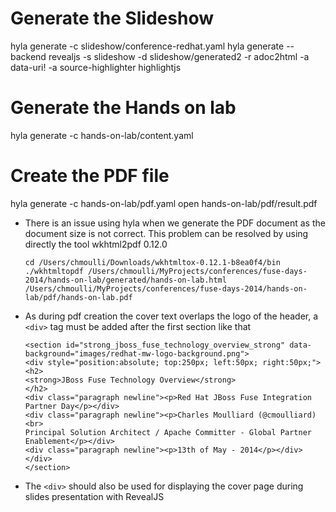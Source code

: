 # Generate the Slideshow

hyla generate -c slideshow/conference-redhat.yaml
hyla generate --backend revealjs -s slideshow -d slideshow/generated2 -r adoc2html -a data-uri! -a source-highlighter highlightjs


# Generate the Hands on lab

hyla generate -c hands-on-lab/content.yaml

# Create the PDF file

hyla generate -c hands-on-lab/pdf.yaml
open hands-on-lab/pdf/result.pdf

* There is an issue using hyla when we generate the PDF document as the document size is not correct. This problem can be resolved by using directly the tool wkhtml2pdf 0.12.0

    ````
    cd /Users/chmoulli/Downloads/wkhtmltox-0.12.1-b8ea0f4/bin
    ./wkhtmltopdf /Users/chmoulli/MyProjects/conferences/fuse-days-2014/hands-on-lab/generated/hands-on-lab.html   /Users/chmoulli/MyProjects/conferences/fuse-days-2014/hands-on-lab/pdf/hands-on-lab.pdf
    ````    

* As during pdf creation the cover text overlaps the logo of the header, a `<div>` tag must be added after the first section like that
    
    ````
    <section id="strong_jboss_fuse_technology_overview_strong" data-background="images/redhat-mw-logo-background.png">
    <div style="position:absolute; top:250px; left:50px; right:50px;">
    <h2>
    <strong>JBoss Fuse Technology Overview</strong>
    </h2>
    <div class="paragraph newline"><p>Red Hat JBoss Fuse Integration Partner Day</p></div>
    <div class="paragraph newline"><p>Charles Moulliard (@cmoulliard)<br>
    Principal Solution Architect / Apache Committer - Global Partner Enablement</p></div>
    <div class="paragraph newline"><p>13th of May - 2014</p></div>
    </div>
    </section>
    ````  

* The `<div>` should also be used for displaying the cover page during slides presentation with RevealJS
